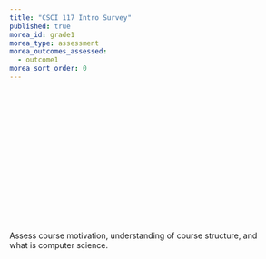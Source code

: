 ```yaml
---
title: "CSCI 117 Intro Survey"
published: true
morea_id: grade1
morea_type: assessment
morea_outcomes_assessed:
  - outcome1
morea_sort_order: 0
---
```


<link rel="stylesheet" href="http://cdn.oesmith.co.uk/morris-0.4.3.min.css">
<script src="//cdnjs.cloudflare.com/ajax/libs/raphael/2.1.0/raphael-min.js"></script>
<script src="http://cdn.oesmith.co.uk/morris-0.4.3.min.js"></script>

<div class="well" style="width: 450px">
  <div id="assessment" style="width: 400px; height: 250px"></div>
  Assess course motivation, understanding of course structure, and what is computer science.
</div>

<script>
Morris.Bar({
  element: 'assessment',
  hideHover: false,
  data: [
        { y: 'Satisfactory (%)', num: 30 },
        { y: 'Unsatisfactory (%)', num: 0 },
        ],
  xkey: 'y',
  ykeys: ['num'],
  resize: true,
  labels: ['Students']
});
</script>
<!--   resize: true, --